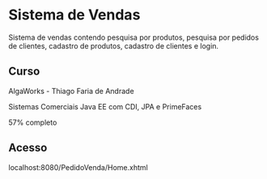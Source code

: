 # Sistema de Vendas

Sistema de vendas contendo pesquisa por produtos, pesquisa por pedidos de clientes, cadastro de produtos, cadastro de clientes e login.

## Curso

AlgaWorks - Thiago Faria de Andrade

Sistemas Comerciais Java EE com CDI, JPA e PrimeFaces

57% completo

## Acesso

localhost:8080/PedidoVenda/Home.xhtml


